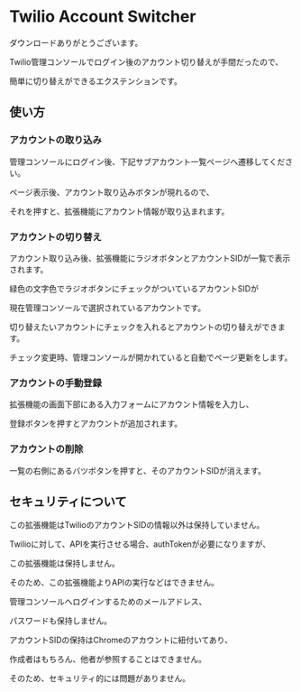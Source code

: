 # Twilio Account Switcher

ダウンロードありがとうございます。

Twilio管理コンソールでログイン後のアカウント切り替えが手間だったので、

簡単に切り替えができるエクステンションです。

## 使い方

### アカウントの取り込み

管理コンソールにログイン後、下記サブアカウント一覧ページへ遷移してください。

ページ表示後、アカウント取り込みボタンが現れるので、

それを押すと、拡張機能にアカウント情報が取り込まれます。

### アカウントの切り替え

アカウント取り込み後、拡張機能にラジオボタンとアカウントSIDが一覧で表示されます。

緑色の文字色でラジオボタンにチェックがついているアカウントSIDが

現在管理コンソールで選択されているアカウントです。

切り替えたいアカウントにチェックを入れるとアカウントの切り替えができます。

チェック変更時、管理コンソールが開かれていると自動でページ更新をします。

### アカウントの手動登録

拡張機能の画面下部にある入力フォームにアカウント情報を入力し、

登録ボタンを押すとアカウントが追加されます。

### アカウントの削除

一覧の右側にあるバツボタンを押すと、そのアカウントSIDが消えます。

## セキュリティについて

この拡張機能はTwilioのアカウントSIDの情報以外は保持していません。

Twilioに対して、APIを実行させる場合、authTokenが必要になりますが、

この拡張機能は保持しません。

そのため、この拡張機能よりAPIの実行などはできません。

管理コンソールへログインするためのメールアドレス、

パスワードも保持しません。

アカウントSIDの保持はChromeのアカウントに紐付いてあり、

作成者はもちろん、他者が参照することはできません。

そのため、セキュリティ的には問題がありません。
